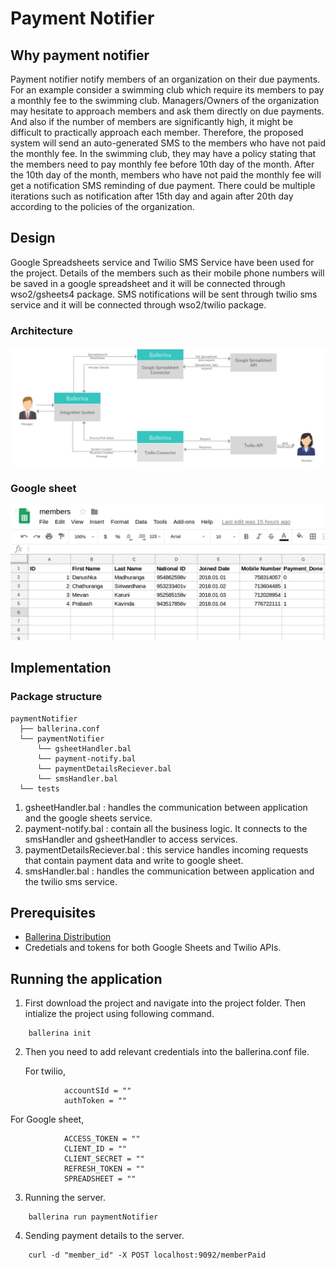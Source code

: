 # Payment Notifier

## Why payment notifier

Payment notifier notify members of an organization on their due payments. For an example consider a swimming club which require its members to pay a monthly fee to the swimming club. Managers/Owners of the organization may hesitate to approach members and ask them directly on due payments. And also if the number of members are significantly high, it might be difficult to practically approach each member. Therefore, the proposed system will send an auto-generated SMS to the members who have not paid the monthly fee. In the swimming club, they may have a policy stating that the members need to pay monthly fee before 10th day of the month.  After the 10th day of the month, members who have not paid the monthly fee will get a notification SMS reminding of due payment. There could be multiple iterations such as notification after 15th day and again after 20th day according to the policies of the organization.

## Design

Google Spreadsheets service and Twilio SMS Service have been used for the project. Details of the members such as their mobile phone numbers will be saved in a google spreadsheet and it will be connected through wso2/gsheets4 package. SMS notifications will be sent through twilio sms service and it will be connected through wso2/twilio package.

### Architecture

![Sample googlsheet created to keep trach of product downloads by customers](images/high_architecture.jpg)

### Google sheet

![Sample googlsheet created to keep trach of product downloads by customers](images/gsheet.png)

## Implementation

### Package structure


```
paymentNotifier
  ├── ballerina.conf  
  └── paymentNotifier
      └── gsheetHandler.bal
      └── payment-notify.bal
      └── paymentDetailsReciever.bal
      └── smsHandler.bal
  └── tests    
```

1. gsheetHandler.bal : handles the communication between application and the google sheets service.
2. payment-notify.bal : contain all the business logic. It connects to the smsHandler and gsheetHandler to access services.
3. paymentDetailsReciever.bal : this service handles incoming requests that contain payment data and write to google sheet.
4. smsHandler.bal : handles the communication between application and the twilio sms service.


## Prerequisites

   - [Ballerina Distribution](https://ballerinalang.org/docs/quick-tour/quick-tour/#install-ballerina)
   - Credetials and tokens for both Google Sheets and Twilio APIs.
   
   
## Running the application

1. First download the project and navigate into the project folder. Then intialize the project using following command.
```
    ballerina init
```
2. Then you need to add relevant credentials into the ballerina.conf file.

   For twilio,
```
            accountSId = ""
            authToken = ""  
```
   For Google sheet,
```
            ACCESS_TOKEN = ""
            CLIENT_ID = ""
            CLIENT_SECRET = ""
            REFRESH_TOKEN = ""
            SPREADSHEET = ""
```



3. Running the server.
```
    ballerina run paymentNotifier
```

4. Sending payment details to the server.

```
    curl -d "member_id" -X POST localhost:9092/memberPaid
```
